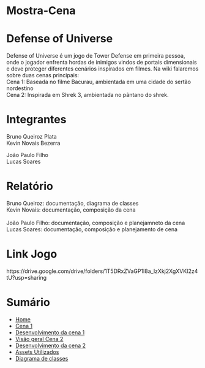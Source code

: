 # Mostra-Cena

<h1>Defense of Universe</h1>
<p>
 Defense of Universe é um jogo de Tower Defense em primeira pessoa, onde o jogador enfrenta hordas de inimigos vindos de portais dimensionais e deve proteger diferentes cenários inspirados em filmes. Na wiki falaremos sobre duas cenas principais: <br>
  Cena 1: Baseada no filme Bacurau, ambientada em uma cidade do sertão nordestino <br>
  Cena 2: Inspirada em Shrek 3, ambientada no pântano do shrek.
</p>

<h1>Integrantes</h1>
<p>
  Bruno Queiroz Plata <br>
  Kevin Novais Bezerra <br>
  
  João Paulo Filho <br>
  Lucas Soares <br>
</p>

<h1>Relatório</h1>
Bruno Queiroz: documentação, diagrama de classes
<br>
Kevin Novais: documentação, composição da cena
<br>
<br>
João Paulo Filho: documentação, composição e planejamneto da cena
<br>
Lucas Soares: documentação, composição e planejamento de cena

<h1>Link Jogo</h1>
https://drive.google.com/drive/folders/1T5DRxZVaGP1I8a_lzXkj2XgXVKI2z4tU?usp=sharing

<h1>Sumário</h1>

- [Home](https://github.com/Bruno616/Mostra-Cena/wiki)
- [Cena 1](https://github.com/Bruno616/Mostra-Cena/wiki/1.-Cena-1)
- [Desenvolvimento da cena 1](https://github.com/Bruno616/Mostra-Cena/wiki/2.-Desenvolvimento-da-Cena-1)
- [Visão geral Cena 2](https://github.com/Bruno616/Mostra-Cena/wiki/3.-Vis%C3%A3o-geral-Cena-2)
- [Desenvolvimento da cena 2](https://github.com/Bruno616/Mostra-Cena/wiki/4.-Desenvolvimento-da-Cena-2)
- [Assets Utilizados](https://github.com/Bruno616/Mostra-Cena/wiki/5.-Assets-Utilizados)
- [Diagrama de classes](https://github.com/Bruno616/Mostra-Cena/wiki/6.-Diagrama-de-classes)
